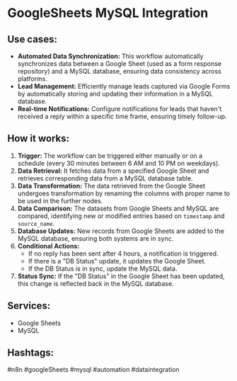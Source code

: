 # GoogleSheets MySQL Integration

## Use cases:

- **Automated Data Synchronization:** This workflow automatically synchronizes data between a Google Sheet (used as a form response repository) and a MySQL database, ensuring data consistency across platforms.
- **Lead Management:** Efficiently manage leads captured via Google Forms by automatically storing and updating their information in a MySQL database.
- **Real-time Notifications:** Configure notifications for leads that haven't received a reply within a specific time frame, ensuring timely follow-up.

## How it works:

1.  **Trigger:** The workflow can be triggered either manually or on a schedule (every 30 minutes between 6 AM and 10 PM on weekdays).
2.  **Data Retrieval:** It fetches data from a specified Google Sheet and retrieves corresponding data from a MySQL database table.
3.  **Data Transformation:** The data retrieved from the Google Sheet undergoes transformation by renaming the columns with proper name to be used in the further nodes.
4.  **Data Comparison:** The datasets from Google Sheets and MySQL are compared, identifying new or modified entries based on `timestamp` and `source_name`.
5.  **Database Updates:** New records from Google Sheets are added to the MySQL database, ensuring both systems are in sync.
6.  **Conditional Actions:**
    *   If no reply has been sent after 4 hours, a notification is triggered.
    *   If there is a "DB Status" update, it updates the Google Sheet.
    *   If the DB Status is in sync, update the MySQL data.
7. **Status Sync:** If the "DB Status" in the Google Sheet has been updated, this change is reflected back in the MySQL database.

## Services:

-   Google Sheets
-   MySQL

## Hashtags:

#n8n #googleSheets #mysql #automation #dataintegration
